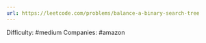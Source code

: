 ```yaml
---
url: https://leetcode.com/problems/balance-a-binary-search-tree
---
```


Difficulty: #medium
Companies: #amazon